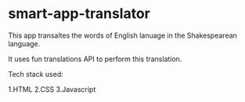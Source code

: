 # smart-app-translator
This app transaltes the words of English lanuage in the Shakespearean language.

It uses fun translations API to perform this translation.

Tech stack used:

1.HTML
2.CSS
3.Javascript

